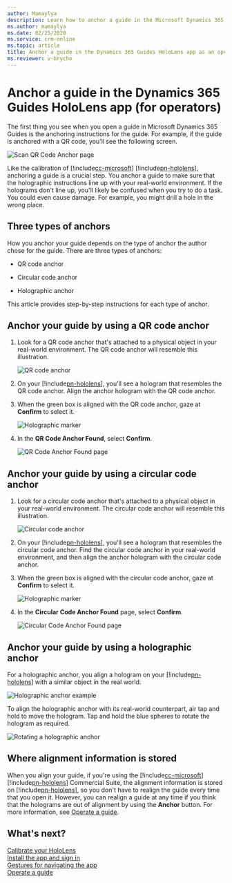 ```yaml
---
author: Mamaylya
description: Learn how to anchor a guide in the Microsoft Dynamics 365 Guides HoloLens app if you're an operator.
ms.author: mamaylya
ms.date: 02/25/2020
ms.service: crm-online
ms.topic: article
title: Anchor a guide in the Dynamics 365 Guides HoloLens app as an operator
ms.reviewer: v-brycho
---
```


# Anchor a guide in the Dynamics 365 Guides HoloLens app (for operators)

The first thing you see when you open a guide in Microsoft Dynamics 365 Guides is the anchoring instructions for the guide. For example, if the guide is anchored with a QR code, you'll see the following screen.

![Scan QR Code Anchor page](media/qr-code-scan.PNG "Scan QR Code Anchor page")

Like the calibration of [!include[cc-microsoft](../includes/cc-microsoft.md)] [!include[pn-hololens](../includes/pn-hololens.md)], anchoring a guide is a crucial step. You anchor a guide to make sure that the holographic instructions line up with your real-world environment. If the holograms don't line up, you'll likely be confused when you try to do a task. You could even cause damage. For example, you might drill a hole in the wrong place.

## Three types of anchors

How you anchor your guide depends on the type of anchor the author chose for the guide. There are three types of anchors: 

- QR code anchor

- Circular code anchor

- Holographic anchor

This article provides step-by-step instructions for each type of anchor.

## Anchor your guide by using a QR code anchor

1. Look for a QR code anchor that's attached to a physical object in your real-world environment. The QR code anchor will resemble this illustration.

    ![QR code anchor](media/qr-code-example.PNG "QR code anchor")

2. On your [!include[pn-hololens](../includes/pn-hololens.md)], you'll see a hologram that resembles the QR code anchor. Align the anchor hologram with the QR code anchor.

3. When the green box is aligned with the QR code anchor, gaze at **Confirm** to select it.

    ![Holographic marker](media/align-marker.PNG "Holographic marker")

4. In the **QR Code Anchor Found**, select **Confirm**.

    ![QR Code Anchor Found page](media/qr-code-confirm.PNG "QR Code Anchor Found page")


## Anchor your guide by using a circular code anchor

1. Look for a circular code anchor that's attached to a physical object in your real-world environment. The circular code anchor will resemble this illustration.

    ![Circular code anchor](media/circular-code-example.PNG "Circular code anchor")

2. On your [!include[pn-hololens](../includes/pn-hololens.md)], you'll see a hologram that resembles the circular code anchor. Find the circular code anchor in your real-world environment, and then align the anchor hologram with the circular code anchor.

3. When the green box is aligned with the circular code anchor, gaze at **Confirm** to select it.

    ![Holographic marker](media/circular-code-green-outline.PNG "Holographic marker")

4. In the **Circular Code Anchor Found** page, select **Confirm**.

    ![Circular Code Anchor Found page](media/circular-code-confirm.PNG "Circular Code Anchor Found page")

## Anchor your guide by using a holographic anchor

For a holographic anchor, you align a hologram on your [!include[pn-hololens](../includes/pn-hololens.md)] with a similar object in the real world.

![Holographic anchor example](media/digital-anchor-example.PNG "Holographic anchor example")

To align the holographic anchor with its real-world counterpart, air tap and hold to move the hologram. Tap and hold the blue spheres to rotate the hologram as required.

![Rotating a holographic anchor](media/rotate-digital-anchor.PNG "Rotating a holographic anchor")

## Where alignment information is stored

When you align your guide, if you're using the [!include[cc-microsoft](../includes/cc-microsoft.md)] [!include[pn-hololens](../includes/pn-hololens.md)] Commercial Suite, the alignment information is stored on [!include[pn-hololens](../includes/pn-hololens.md)], so you don't have to realign the guide every time that you open it. However, you can realign a guide at any time if you think that the holograms are out of alignment by using the **Anchor** button. For more information, see [Operate a guide](operator-orientation.md).

## What's next?

[Calibrate your HoloLens](operator-calibrate.md)<br>
[Install the app and sign in](install-sign-in-operator.md)<br>
[Gestures for navigating the app](operator-gestures.md)<br>
[Operate a guide](operator-orientation.md)
